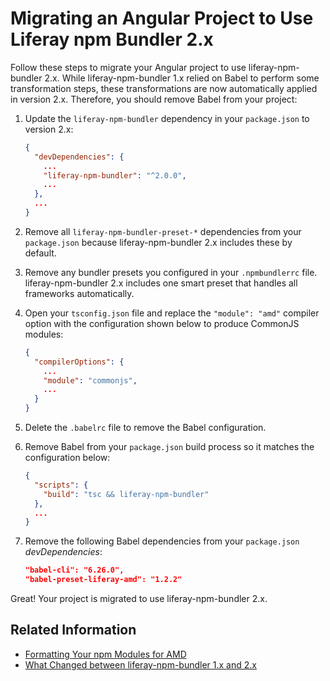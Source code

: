 # Migrating an Angular Project to Use Liferay npm Bundler 2.x

Follow these steps to migrate your Angular project to use liferay-npm-bundler 2.x. While liferay-npm-bundler 1.x relied on Babel to perform some transformation steps, these transformations are now automatically applied in version 2.x. Therefore, you should remove Babel from your project:

1. Update the `liferay-npm-bundler` dependency in your `package.json` to version 2.x:

    ```json
    {
      "devDependencies": {
        ...
        "liferay-npm-bundler": "^2.0.0",
        ...
      },
      ...
    }
    ```

1. Remove all `liferay-npm-bundler-preset-*` dependencies from your `package.json` because liferay-npm-bundler 2.x includes these by default.
1. Remove any bundler presets you configured in your `.npmbundlerrc` file. liferay-npm-bundler 2.x includes one smart preset that handles all frameworks automatically.
1. Open your `tsconfig.json` file and replace the `"module": "amd"` compiler option with the configuration shown below to produce CommonJS modules:

    ```json
    {
      "compilerOptions": {
        ...
        "module": "commonjs",
        ...
      }
    }
    ```

1. Delete the `.babelrc` file to remove the Babel configuration.
1. Remove Babel from your `package.json` build process so it matches the configuration below:

    ```json    
    {
      "scripts": {
        "build": "tsc && liferay-npm-bundler"
      },
      ...
    }
    ```

1. Remove the following Babel dependencies from your `package.json` *devDependencies*:

    ```json
    "babel-cli": "6.26.0",
    "babel-preset-liferay-amd": "1.2.2"
    ```

Great! Your project is migrated to use liferay-npm-bundler 2.x.

## Related Information

* [Formatting Your npm Modules for AMD](../how-the-bundler-formats-js-modules.md)
* [What Changed between liferay-npm-bundler 1.x and 2.x](../changes-between-bundler-1.x-and-2.x.md)
